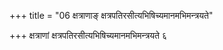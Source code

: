 +++
title = "06 क्षत्राणाङ् क्षत्रपतिरसीत्यभिषिच्यमानमभिमन्त्रयते"

+++
क्षत्राणां क्षत्रपतिरसीत्यभिषिच्यमानमभिमन्त्रयते ६